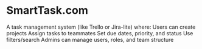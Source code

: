 # SmartTask.com
A task management system (like Trello or Jira-lite) where:  Users can create projects  Assign tasks to teammates  Set due dates, priority, and status  Use filters/search  Admins can manage users, roles, and team structure
